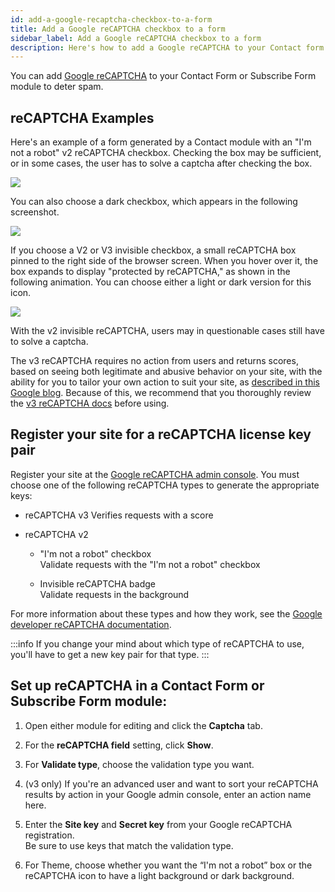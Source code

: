 ```yaml
---
id: add-a-google-recaptcha-checkbox-to-a-form
title: Add a Google reCAPTCHA checkbox to a form
sidebar_label: Add a Google reCAPTCHA checkbox to a form
description: Here's how to add a Google reCAPTCHA to your Contact form or Subscribe Form.
---
```


You can add [Google reCAPTCHA](https://support.google.com/recaptcha/?hl=en) to
your Contact Form or Subscribe Form module to deter spam.

## reCAPTCHA Examples

Here's an example of a form generated by a Contact module with an "I'm not a
robot" v2 reCAPTCHA checkbox. Checking the box may be sufficient, or in some
cases, the user has to solve a captcha after checking the box.

![](/img/how-to-tips-recaptcha-1.png)

You can also choose a dark checkbox, which appears in the following
screenshot.

![](/img/how-to-tips-recaptcha-2.png)

If you choose a V2 or V3 invisible checkbox, a small reCAPTCHA box pinned to
the right side of the browser screen. When you hover over it, the box expands
to display "protected by reCAPTCHA," as shown in the following animation. You
can choose either a light or dark version for this icon.

![](/img/how-to-tips-recaptcha-3.gif)

With the v2 invisible reCAPTCHA, users may in questionable cases still have to
solve a captcha.

The v3 reCAPTCHA requires no action from users and returns scores, based on
seeing both legitimate and abusive behavior on your site, with the ability for
you to tailor your own action to suit your site, as [described in this Google blog](https://webmasters.googleblog.com/2018/10/introducing-recaptcha-v3-new-way-to.html). Because of this, we recommend that you thoroughly review the [v3
reCAPTCHA docs](https://developers.google.com/recaptcha/docs/v3) before using.

## Register your site for a reCAPTCHA license key pair

Register your site at the [Google reCAPTCHA admin console](https://www.google.com/recaptcha/admin). You must choose one of the
following reCAPTCHA types to generate the appropriate keys:

* reCAPTCHA v3 
Verifies requests with a score

* reCAPTCHA v2  

  * "I'm not a robot" checkbox  
  Validate requests with the "I'm not a robot" checkbox

  * Invisible reCAPTCHA badge  
  Validate requests in the background

For more information about these types and how they work, see the [Google
developer reCAPTCHA
documentation](https://developers.google.com/recaptcha/intro).

:::info
If you change your mind about which type of reCAPTCHA to use, you'll
have to get a new key pair for that type.
:::

##  Set up reCAPTCHA in a Contact Form or Subscribe Form module:

  1. Open either module for editing and click the **Captcha** tab.
  2. For the  **reCAPTCHA field**  setting, click **Show**.
  3. For  **Validate type**, choose the validation type you want.
  4. (v3 only) If you're an advanced user and want to sort your reCAPTCHA results by action in your Google admin console, enter an action name here.
  5. Enter the **Site key** and **Secret key** from your Google reCAPTCHA registration.  
Be sure to use keys that match the validation type.

  6. For Theme, choose whether you want the “I'm not a robot” box or the reCAPTCHA icon to have a light background or dark background.
